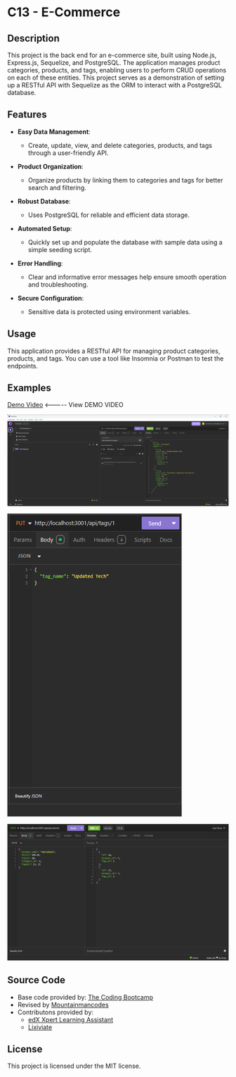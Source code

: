 # C13 - E-Commerce

## Description

This project is the back end for an e-commerce site, built using Node.js, Express.js, Sequelize, and PostgreSQL. The application manages product categories, products, and tags, enabling users to perform CRUD operations on each of these entities. This project serves as a demonstration of setting up a RESTful API with Sequelize as the ORM to interact with a PostgreSQL database.

## Features

- **Easy Data Management**:
  - Create, update, view, and delete categories, products, and tags through a user-friendly API.

- **Product Organization**:
  - Organize products by linking them to categories and tags for better search and filtering.

- **Robust Database**:
  - Uses PostgreSQL for reliable and efficient data storage.

- **Automated Setup**:
  - Quickly set up and populate the database with sample data using a simple seeding script.

- **Error Handling**:
  - Clear and informative error messages help ensure smooth operation and troubleshooting.

- **Secure Configuration**:
  - Sensitive data is protected using environment variables.

## Usage

This application provides a RESTful API for managing product categories, products, and tags. You can use a tool like Insomnia or Postman to test the endpoints.

## Examples

[Demo Video](https://drive.google.com/file/d/1Bv9559CEImrF2O1yHpkrBVSZfoheiT70/view?usp=sharing) <----- View DEMO VIDEO

![Example 1](./images/Example1.png)

![Example 2](./images/Example2.png)

![Example 3](./images/Example3.png)

## Source Code

- Base code provided by: [The Coding Bootcamp](https://github.com/coding-boot-camp/bookish-sniffle)
- Revised by [Mountainmancodes](https://github.com/Mountainmancodes)
- Contributons provided by:
  - [edX Xpert Learning Assistant](https://www.edx.org/)
  - [Lixiviate](https://github.com/Lixiviate)

## License

This project is licensed under the MIT license.